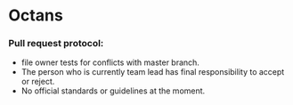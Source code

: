 # Octans

### Pull request protocol:
* file owner tests for conflicts with master branch.
* The person who is currently team lead has final responsibility to accept or reject.
* No official standards or guidelines at the moment.
